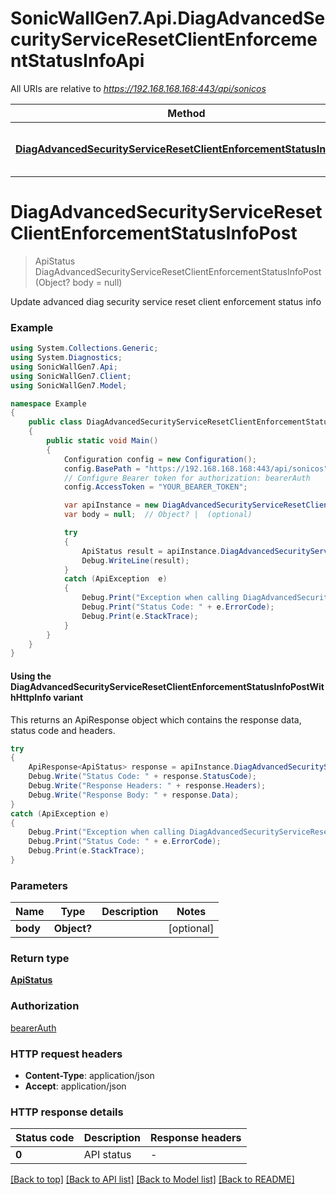 # SonicWallGen7.Api.DiagAdvancedSecurityServiceResetClientEnforcementStatusInfoApi

All URIs are relative to *https://192.168.168.168:443/api/sonicos*

| Method | HTTP request | Description |
|--------|--------------|-------------|
| [**DiagAdvancedSecurityServiceResetClientEnforcementStatusInfoPost**](DiagAdvancedSecurityServiceResetClientEnforcementStatusInfoApi.md#diagadvancedsecurityserviceresetclientenforcementstatusinfopost) | **POST** /diag/advanced/security-service/reset/client-enforcement-status-info |  |

<a id="diagadvancedsecurityserviceresetclientenforcementstatusinfopost"></a>
# **DiagAdvancedSecurityServiceResetClientEnforcementStatusInfoPost**
> ApiStatus DiagAdvancedSecurityServiceResetClientEnforcementStatusInfoPost (Object? body = null)



Update advanced diag security service reset client enforcement status info 

### Example
```csharp
using System.Collections.Generic;
using System.Diagnostics;
using SonicWallGen7.Api;
using SonicWallGen7.Client;
using SonicWallGen7.Model;

namespace Example
{
    public class DiagAdvancedSecurityServiceResetClientEnforcementStatusInfoPostExample
    {
        public static void Main()
        {
            Configuration config = new Configuration();
            config.BasePath = "https://192.168.168.168:443/api/sonicos";
            // Configure Bearer token for authorization: bearerAuth
            config.AccessToken = "YOUR_BEARER_TOKEN";

            var apiInstance = new DiagAdvancedSecurityServiceResetClientEnforcementStatusInfoApi(config);
            var body = null;  // Object? |  (optional) 

            try
            {
                ApiStatus result = apiInstance.DiagAdvancedSecurityServiceResetClientEnforcementStatusInfoPost(body);
                Debug.WriteLine(result);
            }
            catch (ApiException  e)
            {
                Debug.Print("Exception when calling DiagAdvancedSecurityServiceResetClientEnforcementStatusInfoApi.DiagAdvancedSecurityServiceResetClientEnforcementStatusInfoPost: " + e.Message);
                Debug.Print("Status Code: " + e.ErrorCode);
                Debug.Print(e.StackTrace);
            }
        }
    }
}
```

#### Using the DiagAdvancedSecurityServiceResetClientEnforcementStatusInfoPostWithHttpInfo variant
This returns an ApiResponse object which contains the response data, status code and headers.

```csharp
try
{
    ApiResponse<ApiStatus> response = apiInstance.DiagAdvancedSecurityServiceResetClientEnforcementStatusInfoPostWithHttpInfo(body);
    Debug.Write("Status Code: " + response.StatusCode);
    Debug.Write("Response Headers: " + response.Headers);
    Debug.Write("Response Body: " + response.Data);
}
catch (ApiException e)
{
    Debug.Print("Exception when calling DiagAdvancedSecurityServiceResetClientEnforcementStatusInfoApi.DiagAdvancedSecurityServiceResetClientEnforcementStatusInfoPostWithHttpInfo: " + e.Message);
    Debug.Print("Status Code: " + e.ErrorCode);
    Debug.Print(e.StackTrace);
}
```

### Parameters

| Name | Type | Description | Notes |
|------|------|-------------|-------|
| **body** | **Object?** |  | [optional]  |

### Return type

[**ApiStatus**](ApiStatus.md)

### Authorization

[bearerAuth](../README.md#bearerAuth)

### HTTP request headers

 - **Content-Type**: application/json
 - **Accept**: application/json


### HTTP response details
| Status code | Description | Response headers |
|-------------|-------------|------------------|
| **0** | API status |  -  |

[[Back to top]](#) [[Back to API list]](../README.md#documentation-for-api-endpoints) [[Back to Model list]](../README.md#documentation-for-models) [[Back to README]](../README.md)

